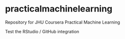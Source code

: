 # practicalmachinelearning
Repository for JHU Coursera Practical Machine Learning

Test the RStudio / GitHub integration